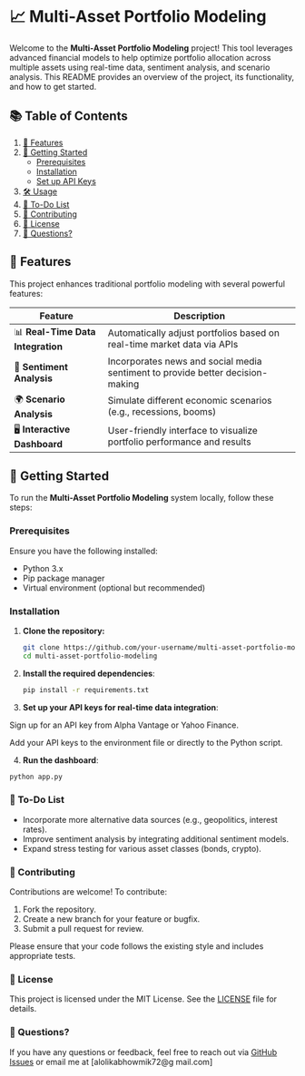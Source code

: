 # 📈 Multi-Asset Portfolio Modeling

Welcome to the **Multi-Asset Portfolio Modeling** project! This tool leverages advanced financial models to help optimize portfolio allocation across multiple assets using real-time data, sentiment analysis, and scenario analysis. This README provides an overview of the project, its functionality, and how to get started.

## 📚 Table of Contents

1. [🌟 Features](#-features)
2. [🚀 Getting Started](#-getting-started)
   - [Prerequisites](#prerequisites)
   - [Installation](#installation)
   - [Set up API Keys](#set-up-your-api-keys-for-real-time-data-integration)
3. [🛠️ Usage](#-usage)
4. [🎯 To-Do List](#-to-do-list)
5. [🤝 Contributing](#-contributing)
6. [📜 License](#-license)
7. [💬 Questions?](#-questions)

## 🌟 Features

This project enhances traditional portfolio modeling with several powerful features:

| Feature                         | Description                                                                 |
|----------------------------------|-----------------------------------------------------------------------------|
| 📊 **Real-Time Data Integration**  | Automatically adjust portfolios based on real-time market data via APIs      |
| 📰 **Sentiment Analysis**         | Incorporates news and social media sentiment to provide better decision-making|
| 🌍 **Scenario Analysis**          | Simulate different economic scenarios (e.g., recessions, booms)              |
| 🖥️ **Interactive Dashboard**       | User-friendly interface to visualize portfolio performance and results        |

## 🚀 Getting Started

To run the **Multi-Asset Portfolio Modeling** system locally, follow these steps:

### Prerequisites
Ensure you have the following installed:
- Python 3.x
- Pip package manager
- Virtual environment (optional but recommended)

### Installation

1. **Clone the repository:**
   ```bash
   git clone https://github.com/your-username/multi-asset-portfolio-modeling.git
   cd multi-asset-portfolio-modeling
   ```
2. **Install the required dependencies**:
   ```bash
   pip install -r requirements.txt
   ```
3. **Set up your API keys for real-time data integration**:

Sign up for an API key from Alpha Vantage or Yahoo Finance.

Add your API keys to the environment file or directly to the Python script.

4. **Run the dashboard**:
```bash
python app.py
```
### 🎯 To-Do List
- Incorporate more alternative data sources (e.g., geopolitics, interest rates).
- Improve sentiment analysis by integrating additional sentiment models.
- Expand stress testing for various asset classes (bonds, crypto).

### 🤝 Contributing
Contributions are welcome! To contribute:
1. Fork the repository.
2. Create a new branch for your feature or bugfix.
3. Submit a pull request for review.

Please ensure that your code follows the existing style and includes appropriate tests.

### 📜 License
This project is licensed under the MIT License. See the [LICENSE](LICENSE) file for details.

### 💬 Questions?
If you have any questions or feedback, feel free to reach out via [GitHub Issues](https://github.com/alo7lika/multi-asset-portfolio-modeling/issues) or email me at [alolikabhowmik72@g
mail.com]
